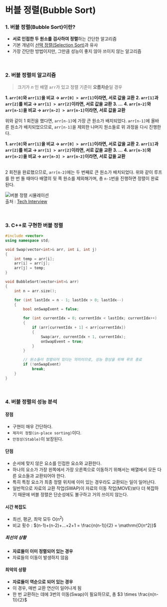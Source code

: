 # 버블 정렬(Bubble Sort)

### 1. 버블 정렬(Bubble Sort)이란?

- **서로 인접한 두 원소를 검사하여 정렬**하는 간단한 알고리즘
- 기본 개념이 [선택 정렬(Selection Sort)](선택%20정렬(Selection%20Sort).md)과 유사
- 가장 간단한 방법이지만, 그만큼 성능이 좋지 않아 쓰이지 않는 알고리즘
<br>

### 2. 버블 정렬의 알고리즘

> 크기가 $n$ 인 배열 `arr`가 있고 정렬 기준이 **오름차순**일 경우  

**1. `arr[0]`와 `arr[1]`을 비교 → `arr[0] > arr[1]`이라면, 서로 값을 교환**
**2. `arr[1]`과 `arr[2]`를 비교 → `arr[1] > arr[2]`이라면, 서로 값을 교환**
**3. ...**
**4. `arr[n-2]`와 `arr[n-1]`을 비교 → `arr[n-2] > arr[n-1]`이라면, 서로 값을 교환**
<br>

위와 같이 1 회전을 했다면, `arr[n-1]`에 가장 큰 원소가 배치되었다. `arr[n-1]`에 올바른 원소가 배치되었으므로, `arr[n-1]`을 제외한 나머지 원소들로 위 과정을 다시 진행한다.
<br>

**1. `arr[0]`와 `arr[1]`을 비교 → `arr[0] > arr[1]`이라면, 서로 값을 교환**
**2. `arr[1]`과 `arr[2]`를 비교 → `arr[1] > arr[2]`이라면, 서로 값을 교환**
**3. ...**
**4. `arr[n-3]`와 `arr[n-2]`을 비교 → `arr[n-3] > arr[n-2]`이라면, 서로 값을 교환**  
<br>

2 회전을 완료했으므로, `arr[n-2]`에는 두 번째로 큰 원소가 배치되었다. 위와 같이 루프를 한 번 돌 때마다 배열의 뒷 쪽 원소를 제외해가며, 총 `n-1`번을 진행하면 정렬이 완료된다. 

![버블 정렬 시뮬레이션](https://github.com/GimunLee/tech-refrigerator/raw/master/Algorithm/resources/bubble-sort-001.gif)  
출처 : [Tech Interview](https://gyoogle.dev/blog/algorithm/Bubble%20Sort.html)

<br>

### 3. C++로 구현한 버블 정렬

```cpp
#include <vector>
using namespace std;

void Swap(vector<int>& arr, int i, int j)
{
	int temp = arr[i];
	arr[i] = arr[j];
	arr[j] = temp;
}

void BubbleSort(vector<int>& arr)
{
	int n = arr.size();

	for (int lastIdx = n - 1; lastIdx > 0; lastIdx--)
	{
		bool onSwapEvent = false;

		for (int currentIdx = 0; currentIdx < lastIdx; currentIdx++)
		{
			if (arr[currentIdx + 1] < arr[currentIdx])
			{
				Swap(arr, currentIdx + 1, currentIdx);
				onSwapEvent = true;
			}
		}

		// 원소들이 정렬되어 있다는 의미이므로, 성능 향상을 위해 루프 종료
		if (!onSwapEvent)
			break;
	}
}
```  
<br>

### 4. 버블 정렬의 성능 분석
#### 장점
- 구현이 매우 간단하다.
- `제자리 정렬(in-place sorting)`이다.
- `안정성(Stable)`이 보장된다.  

#### 단점
- 순서에 맞지 않은 요소를 인접한 요소와 교환한다.
- 하나의 요소가 가장 왼쪽에서 가장 오른쪽으로 이동하기 위해서는 배열에서 모든 다른 요소들과 교환되어야 한다.
- 특히 특정 요소가 최종 정렬 위치에 이미 있는 경우라도 교환되는 일이 일어난다.
- 일반적으로 자료의 교환 작업(SWAP)이 자료의 이동 작업(MOVE)보다 더 복잡하기 때문에 버블 정렬은 단순성에도 불구하고 거의 쓰이지 않는다.  

#### 시간 복잡도
- 최선, 평균, 최악 모두 $\mathrm{O(n^2)}$
- 비교 횟수 : $(n-1)+(n-2)+...+2+1 = \frac{n(n-1)}{2} = \mathrm{O(n^2)}$

##### 최선의 상황
- **자료들이 이미 정렬되어 있는 경우**
- 자료들의 이동이 발생하지 않음

#### 최악의 상황
- **자료들이 역순으로 되어 있는 경우**
- 이 경우, 매번 교환 연산이 일어나게 됨
- 한 번 교환하는 데에 3번의 이동(Swap)이 필요하므로, 총 $3 \times \frac{n(n-1)}{2}$